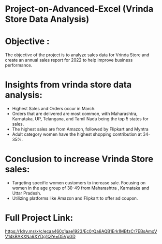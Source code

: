 # Project-on-Advanced-Excel (Vrinda Store Data Analysis)
# Objective : 
The objective of the project is to analyze sales data for Vrinda Store and create an annual sales report for 2022 to help improve business performance.

# Insights from vrinda store data analysis: 
- Highest Sales and Orders occur in March. 
- Orders that are delivered are most common, with Maharashtra, Karnataka, UP, Telangana, and Tamil Nadu being the top 5 states for sales.
- The highest sales are from Amazon, followed by Flipkart and Myntra
- Adult category women have the highest shopping contribution at 34-35%.

# Conclusion to increase Vrinda Store sales:
- Targeting specific women customers to increase sale. Focusing on women in the age group of 30-49 from Maharashtra , Karnataka and Uttar Pradesh.
- Utilizing platforms like Amazon and Flipkart to offer ad coupon.

# Full Project Link:
https://1drv.ms/x/c/ecaa460c1aae1923/Ec0rQa8AQB1Erk1MBfzCr7EBsAmxVV14kBAKXNa6XYDg1Q?e=D5VpGD
